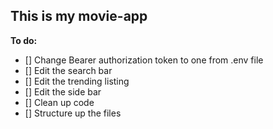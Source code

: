 ##  This is my movie-app

**To do:**
- [] Change Bearer authorization token to one from .env file
- [] Edit the search bar
- [] Edit the trending listing
- [] Edit the side bar
- [] Clean up code
- [] Structure up the files
